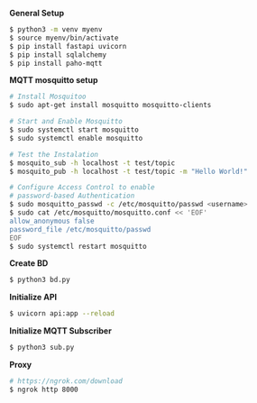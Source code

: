 
**General Setup**
```bash
$ python3 -m venv myenv 
$ source myenv/bin/activate 
$ pip install fastapi uvicorn 
$ pip install sqlalchemy
$ pip install paho-mqtt
```


**MQTT mosquitto setup**
```bash
# Install Mosquitoo
$ sudo apt-get install mosquitto mosquitto-clients

# Start and Enable Mosquitto
$ sudo systemctl start mosquitto
$ sudo systemctl enable mosquitto

# Test the Instalation
$ mosquito_sub -h localhost -t test/topic
$ mosquito_pub -h localhost -t test/topic -m "Hello World!"

# Configure Access Control to enable 
# password-based Authentication
$ sudo mosquitto_passwd -c /etc/mosquitto/passwd <username>
$ sudo cat /etc/mosquitto/mosquitto.conf << 'EOF'
allow_anonymous false
password_file /etc/mosquitto/passwd
EOF
$ sudo systemctl restart mosquitto
```

**Create BD**
```bash
$ python3 bd.py
```

**Initialize API**
```bash
$ uvicorn api:app --reload
```

**Initialize MQTT Subscriber**
```bash
$ python3 sub.py
```

**Proxy**

```bash
# https://ngrok.com/download
$ ngrok http 8000
```